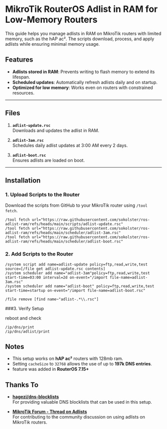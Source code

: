 # MikroTik RouterOS Adlist in RAM for Low-Memory Routers

This guide helps you manage adlists in RAM on MikroTik routers with limited memory, such as the hAP ac². The scripts download, process, and apply adlists while ensuring minimal memory usage.

## Features
- **Adlists stored in RAM**: Prevents writing to flash memory to extend its lifespan.
- **Scheduled updates**: Automatically refresh adlists daily and on startup.
- **Optimized for low memory**: Works even on routers with constrained resources.

---

## Files
1. **`adlist-update.rsc`**  
   Downloads and updates the adlist in RAM.

2. **`adlist-3am.rsc`**  
   Schedules daily adlist updates at 3:00 AM every 2 days.

3. **`adlist-boot.rsc`**  
   Ensures adlists are loaded on boot.

---

## Installation

### 1. Upload Scripts to the Router
Download the scripts from GitHub to your MikroTik router using `/tool fetch`.

```shell
/tool fetch url="https://raw.githubusercontent.com/sokolster/ros-adlist-ram/refs/heads/main/scripts/adlist-update.rsc"
/tool fetch url="https://raw.githubusercontent.com/sokolster/ros-adlist-ram/refs/heads/main/scheduler/adlist-3am.rsc"
/tool fetch url="https://raw.githubusercontent.com/sokolster/ros-adlist-ram/refs/heads/main/scheduler/adlist-boot.rsc"
```

### 2. Add Scripts to the Router
   
```shell
/system script add name=adlist-update policy=ftp,read,write,test source=[/file get adlist-update.rsc contents]
/system scheduler add name="adlist-3am"policy=ftp,read,write,test start-time=03:00 interval=2d on-event="/import file-name=adlist-3am.rsc"
/system scheduler add name="adlist-boot" policy=ftp,read,write,test start-time=startup on-event="/import file-name=adlist-boot.rsc"

/file remove [find name~"adlist-.*\\.rsc"]
```

###3. Verify Setup

reboot and check

```shell
/ip/dns/print
/ip/dns/adlist/print
```
## Notes

- This setup works on **hAP ac²** routers with 128mb ram.
- Setting `cacheSize` to `32768` allows the use of up to **197k DNS entries**.
- feature was added in **RouterOS 7.15+**

## Thanks To
- **[hagezi/dns-blocklists](https://github.com/hagezi/dns-blocklists)**  
  For providing valuable DNS blocklists that can be used in this setup.

- **[MikroTik Forum - Thread on Adlists](https://forum.mikrotik.com/viewtopic.php?t=209239)**  
  For contributing to the community discussion on using adlists on MikroTik routers.
